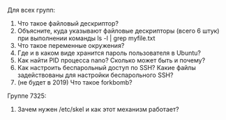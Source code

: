 Для всех групп:
1. Что такое файловый дескриптор?
1. Объясните, куда указывают файловые дескрипторы (всего 6 штук) при выполнении команды ls -l | grep myfile.txt
1. Что такое переменные окружения?
1. Где и в каком виде хранится пароль пользователя в Ubuntu?
1. Как найти PID процесса nano? Сколько может быть и почему?
1. Как настроить беспарольный доступ по SSH? Какие файлы задействованы для настройки беспарольного SSH?
1. (не будет в 2019) Что такое forkbomb?

Группе 7325:
1. Зачем нужен /etc/skel и как этот механизм работает?
